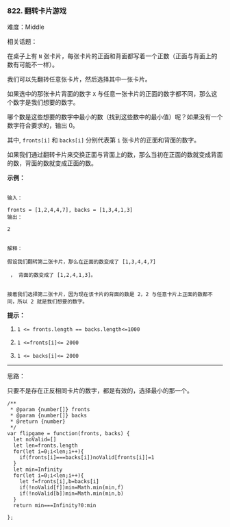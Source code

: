 ### 822. 翻转卡片游戏

难度：Middle

相关话题：

在桌子上有  `N`  张卡片，每张卡片的正面和背面都写着一个正数（正面与背面上的数有可能不一样）。



我们可以先翻转任意张卡片，然后选择其中一张卡片。



如果选中的那张卡片背面的数字  `X`  与任意一张卡片的正面的数字都不同，那么这个数字是我们想要的数字。



哪个数是这些想要的数字中最小的数（找到这些数中的最小值）呢？如果没有一个数字符合要求的，输出 0。



其中,  `fronts[i]` 和 `backs[i]` 分别代表第 `i` 张卡片的正面和背面的数字。



如果我们通过翻转卡片来交换正面与背面上的数，那么当初在正面的数就变成背面的数，背面的数就变成正面的数。



**示例：** 





```

输入：

fronts = [1,2,4,4,7], backs = [1,3,4,1,3]
输出：

2


解释：

假设我们翻转第二张卡片，那么在正面的数变成了 [1,3,4,4,7]

 ， 背面的数变成了 [1,2,4,1,3]。


接着我们选择第二张卡片，因为现在该卡片的背面的数是 2，2 与任意卡片上正面的数都不同，所以 2 就是我们想要的数字。
```






**提示：** 




1.  `1 <= fronts.length == backs.length<=1000` 

2.  `1 <=fronts[i]<= 2000` 

3.  `1 <= backs[i]<= 2000` 






-----

思路：

只要不是存在正反相同卡片的数字，都是有效的，选择最小的那一个。


```
/**
 * @param {number[]} fronts
 * @param {number[]} backs
 * @return {number}
 */
var flipgame = function(fronts, backs) {
  let noValid=[]
  let len=fronts.length
  for(let i=0;i<len;i++){
    if(fronts[i]===backs[i])noValid[fronts[i]]=1
  }
  let min=Infinity
  for(let i=0;i<len;i++){
    let f=fronts[i],b=backs[i]
    if(!noValid[f])min=Math.min(min,f)
    if(!noValid[b])min=Math.min(min,b)
  }
  return min===Infinity?0:min
  
};



```

